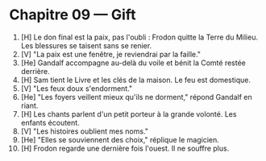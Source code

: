 # Chapitre 09 — Gift

1. [H] Le don final est la paix, pas l'oubli : Frodon quitte la Terre du Milieu. Les blessures se taisent sans se renier.
2. [V] "La paix est une fenêtre, je reviendrai par la faille."
3. [He] Gandalf accompagne au-delà du voile et bénit la Comté restée derrière.
4. [H] Sam tient le Livre et les clés de la maison. Le feu est domestique.
5. [V] "Les feux doux s'endorment."
6. [He] "Les foyers veillent mieux qu'ils ne dorment," répond Gandalf en riant.
7. [H] Les chants parlent d'un petit porteur à la grande volonté. Les enfants écoutent.
8. [V] "Les histoires oublient mes noms."
9. [He] "Elles se souviennent des choix," réplique le magicien.
10. [H] Frodon regarde une dernière fois l'ouest. Il ne souffre plus.
